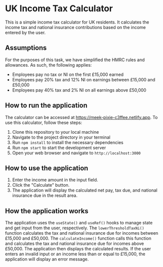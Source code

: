# UK Income Tax Calculator

This is a simple income tax calculator for UK residents. It calculates the income tax and national insurance contributions based on the income entered by the user. 

## Assumptions

For the purposes of this task, we have simplified the HMRC rules and allowances. As such, the following applies:

- Employees pay no tax or NI on the first £15,000 earned
- Employees pay 20% tax and 12% NI on earnings between £15,000 and £50,000
- Employees pay 40% tax and 2% NI on all earnings above £50,000

## How to run the application

The calculator can be accessed at https://meek-pixie-c3ffee.netlify.app. To use this calculator, follow these steps:

1. Clone this repository to your local machine
2. Navigate to the project directory in your terminal
3. Run `npm install` to install the necessary dependencies
4. Run `npm start` to start the development server
5. Open your web browser and navigate to `http://localhost:3000`

## How to use the application

1. Enter the income amount in the input field.
2. Click the "Calculate" button.
3. The application will display the calculated net pay, tax due, and national insurance due in the result area.

## How the application works

The application uses the `useState()` and `useRef()` hooks to manage state and get input from the user, respectively. The `lowerThresholdTaxNi()` function calculates the tax and national insurance due for incomes between £15,000 and £50,000. The `calculateIncome()` function calls this function and calculates the tax and national insurance due for incomes above £50,000. The application then displays the calculated results. If the user enters an invalid input or an income less than or equal to £15,000, the application will display an error message.





